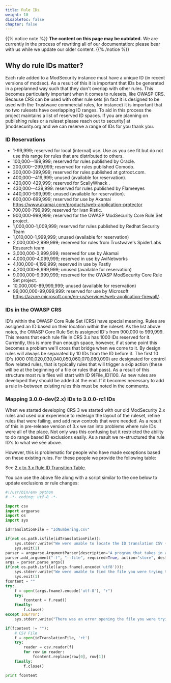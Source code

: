 ```yaml
---
title: Rule IDs
weight: 10
disableToc: false
chapter: false
---
```


{{% notice note %}}
**The content on this page may be outdated.** We are currently in the process of rewriting all of our documentation: please bear with us while we update our older content.
{{% /notice %}}

## Why do rule IDs matter?

Each rule added to a ModSecurity instance must have a unique ID (in
recent versions of modsec). As a result of this it is important that IDs
be generated in a preplanned way such that they don\'t overlap with
other rules. This becomes particularly important when it comes to
rulesets, like OWASP CRS. Because CRS can be used with other rule sets
(in fact it is designed to be used with the Trustwave commercial rules,
for instance) it is important that no two rulesets have overlapping ID
ranges. To aid in this process the project maintains a list of reserved
ID spaces. If you are planning on publishing rules or a ruleset please
reach out to security\[ at \]modsecurity.org and we can reserve a range
of IDs for you thank you.

### ID Reservations

-   1-99,999; reserved for local (internal) use. Use as you see fit but
    do not use this range for rules that are distributed to others.
-   100,000--199,999; reserved for rules published by Oracle.
-   200,000--299,999; reserved for rules published Comodo.
-   300,000-399,999; reserved for rules published at gotroot.com.
-   400,000--419,999; unused (available for reservation).
-   420,000-429,999; reserved for ScallyWhack .
-   430,000--439,999: reserved for rules published by Flameeyes
-   440,000-599,999; unused (available for reservation).
-   600,000-699,999; reserved for use by Akamai
    <https://www.akamai.com/products/web-application-protector>
-   700,000-799,999; reserved for Ivan Ristic.
-   900,000-999,999; reserved for the OWASP ModSecurity Core Rule Set
    project.
-   1,000,000-1,009,999; reserved for rules published by Redhat Security
    Team
-   1,010,000-1,999,999; unused (available for reservation)
-   2,000,000-2,999,999; reserved for rules from Trustwave\'s SpiderLabs
    Research team
-   3,000,000-3,999,999; reserved for use by Akamai
-   4,000,000-4,099,999; reserved in use by AviNetworks
-   4,100,000-4,199,999; reserved in use by Fastly
-   4,200,000-8,999,999; unused (available for reservation)
-   9,000,000-9,999,999; reserved for the OWASP ModSecurity Core Rule Set project.
-   10,000,000-89,999,999; unused (available for reservation)
-   99,000,000-99,099,999: reserved for use by Microsoft 
    <https://azure.microsoft.com/en-us/services/web-application-firewall/>.

### IDs in the OWASP CRS

ID's within the OWASP Core Rule Set (CRS) have special meaning. Rules
are assigned an ID based on their location within the ruleset. As the
list above notes, the OWASP Core Rule Set is assigned ID's from 900,000
to 999,999. This means that each rule file in CRS 3.x has 1000 IDs
reserved for it. Currently, this is more than enough space, however, if
at some point this becomes a problem we'll cross that bridge when we
come to it. By design rules will always be separated by 10 IDs from the
ID before it. The first 10 ID's (000
010,020,030,040,050,060,070,080,090) are designated for control flow
related rules, that is typically rules that will trigger a skip action
(these will be at the beginning of a file or rules that pass). As a
result of this structure most rule files will start with ID
9\[File_ID\]100. As new rules are developed they should be added at the
end. If it becomes necessary to add a rule in-between existing rules
this must be noted in the comments.

### Mapping 3.0.0-dev(2.x) IDs to 3.0.0-rc1 IDs

When we started developing CRS 3 we started with our old ModSecurity 2.x
rules and used our experience to redesign the layout of the ruleset,
refine rules that were failing, and add new controls that were needed.
As a result of this in pre-release version of 3.x we ran into problems
where rule IDs were all of the place. Not only was this confusing but it
restricted the ability to do range based ID exclusions easily. As a
result we re-structured the rule ID\'s to what we see above.

However, this is problematic for people who have made exceptions based
on these existing rules. For these people we provide the following
table:

See [2.x to 3.x Rule ID Transition Table](data/IdNumbering.csv).

You can use the above file along with a script similar to the one below
to update exclusions or rule changes:

```python
#!/usr/bin/env python
# -*- coding: utf-8 -*-

import csv
import argparse
import os
import sys

idTranslationFile = "IdNumbering.csv"

if(not os.path.isfile(idTranslationFile)):
    sys.stderr.write("We were unable to locate the ID translation CSV (idNumbering.csv) please place this is the same directory as this script\n")
    sys.exit(1)
parser = argparse.ArgumentParser(description="A program that takes in an exceptions file and renumbers all the ID to match OWASP CRS 3.0-rc1 numbers. Output will be directed to STDOUT and can be used to overwrite the file using '>'")
parser.add_argument("-f", "--file", required=True, action="store", dest="fname", help="the file to be renumbered")
args = parser.parse_args()
if(not os.path.isfile((args.fname).encode('utf8'))):
    sys.stderr.write("We were unable to find the file you were trying to upate the ID numbers in, please check your path\n")
    sys.exit(1)
fcontent = ""
try:
    f = open((args.fname).encode('utf-8'), "r")
    try:
        fcontent = f.read()
    finally:
        f.close()
except IOError:
    sys.stderr.write("There was an error opening the file you were trying to update")

if(fcontent != ""):
    # CSV File
    f = open(idTranslationFile, 'rt')
    try:
        reader = csv.reader(f)
        for row in reader:
            fcontent.replace(row[0], row[1])
    finally:
        f.close()

print fcontent
```
